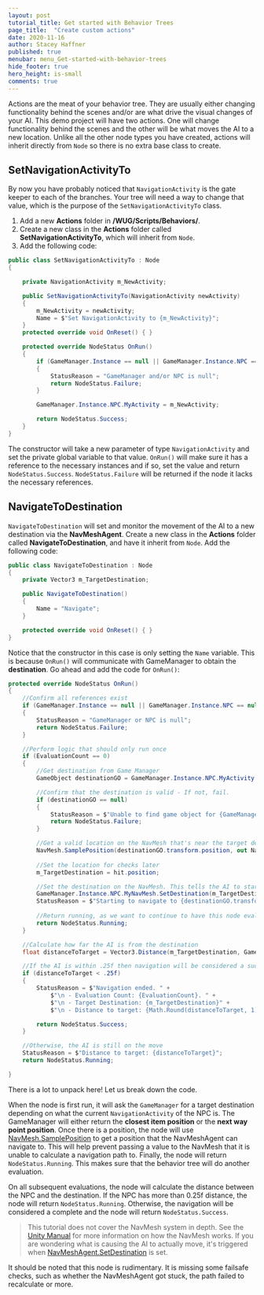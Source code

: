 ```yaml
---
layout: post
tutorial_title: Get started with Behavior Trees
page_title:  "Create custom actions"
date: 2020-11-16
author: Stacey Haffner
published: true
menubar: menu_Get-started-with-behavior-trees
hide_footer: true
hero_height: is-small
comments: true
--- 
```

Actions are the meat of your behavior tree. They are usually either changing functionality behind the scenes and/or are what drive the visual changes of your AI. This demo project will have two actions. One will change functionality behind the scenes and the other will be what moves the AI to a new location. Unlike all the other node types you have created, actions will inherit directly from `Node` so there is no extra base class to create.

## SetNavigationActivityTo 
By now you have probably noticed that `NavigationActivity` is the gate keeper to each of the branches. Your tree will need a way to change that value, which is the purpose of the `SetNavigationActivityTo` class. 

1. Add a new **Actions** folder in **/WUG/Scripts/Behaviors/**. 
2. Create a new class in the **Actions** folder called **SetNavigationActivityTo**, which will inherit from `Node`. 
3. Add the following code:

```csharp
public class SetNavigationActivityTo : Node
{

    private NavigationActivity m_NewActivity;

    public SetNavigationActivityTo(NavigationActivity newActivity)
    {
        m_NewActivity = newActivity;
        Name = $"Set NavigationActivity to {m_NewActivity}";
    }
    protected override void OnReset() { }

    protected override NodeStatus OnRun()
    {
        if (GameManager.Instance == null || GameManager.Instance.NPC == null)
        {
            StatusReason = "GameManager and/or NPC is null";
            return NodeStatus.Failure;
        }

        GameManager.Instance.NPC.MyActivity = m_NewActivity;

        return NodeStatus.Success;
    }
}
```

The constructor will take a new parameter of type `NavigationActivity` and set the private global variable to that value. `OnRun()` will make sure it has a reference to the necessary instances and if so, set the value and return `NodeStatus.Success`. `NodeStatus.Failure` will be returned if the node it lacks the necessary references.

## NavigateToDestination
`NavigateToDestination` will set and monitor the movement of the AI to a new destination via the **NavMeshAgent**. Create a new class in the **Actions** folder called **NavigateToDestination**, and have it inherit from `Node`. Add the following code: 

```csharp
public class NavigateToDestination : Node
{
    private Vector3 m_TargetDestination;

    public NavigateToDestination()
    {
        Name = "Navigate";
    }

    protected override void OnReset() { }
}
```
Notice that the constructor in this case is only setting the `Name` variable. This is because `OnRun()` will communicate with GameManager to obtain the **destination**. Go ahead and add the code for `OnRun()`:

```csharp
protected override NodeStatus OnRun()
{
    //Confirm all references exist
    if (GameManager.Instance == null || GameManager.Instance.NPC == null)
    {
        StatusReason = "GameManager or NPC is null";
        return NodeStatus.Failure;
    }

    //Perform logic that should only run once
    if (EvaluationCount == 0)
    {
        //Get destination from Game Manager 
        GameObject destinationGO = GameManager.Instance.NPC.MyActivity == NavigationActivity.PickupItem ?  GameManager.Instance.GetClosestItem() : GameManager.Instance.GetNextWayPoint();

        //Confirm that the destination is valid - If not, fail.
        if (destinationGO == null)
        {
            StatusReason = $"Unable to find game object for {GameManager.Instance.NPC.MyActivity}";
            return NodeStatus.Failure;
        }

        //Get a valid location on the NavMesh that's near the target destination
        NavMesh.SamplePosition(destinationGO.transform.position, out NavMeshHit hit, 1f, 1);
        
        //Set the location for checks later
        m_TargetDestination = hit.position;

        //Set the destination on the NavMesh. This tells the AI to start moving to the new location.
        GameManager.Instance.NPC.MyNavMesh.SetDestination(m_TargetDestination);
        StatusReason = $"Starting to navigate to {destinationGO.transform.position}";
        
        //Return running, as we want to continue to have this node evaluate
        return NodeStatus.Running;
    }

    //Calculate how far the AI is from the destination
    float distanceToTarget = Vector3.Distance(m_TargetDestination, GameManager.Instance.NPC.transform.position);

    //If the AI is within .25f then navigation will be considered a success
    if (distanceToTarget < .25f)
    {
        StatusReason = $"Navigation ended. " +
            $"\n - Evaluation Count: {EvaluationCount}. " +
            $"\n - Target Destination: {m_TargetDestination}" +
            $"\n - Distance to target: {Math.Round(distanceToTarget, 1)}";

        return NodeStatus.Success;
    }

    //Otherwise, the AI is still on the move
    StatusReason = $"Distance to target: {distanceToTarget}";
    return NodeStatus.Running;

}
```
There is a lot to unpack here! Let us break down the code.

When the node is first run, it will ask the `GameManager` for a target destination depending on what the current `NavigationActivity` of the NPC is. The GameManager will either return the **closest item position** or the **next way point position**. Once there is a position, the node will use [NavMesh.SamplePosition](https://docs.unity3d.com/ScriptReference/AI.NavMesh.SamplePosition.html) to get a position that the NavMeshAgent can navigate to. This will help prevent passing a value to the NavMesh that it is unable to calculate a navigation path to. Finally, the node will return `NodeStatus.Running`. This makes sure that the behavior tree will do another evaluation.

On all subsequent evaluations, the node will calculate the distance between the NPC and the destination. If the NPC has more than 0.25f distance, the node will return `NodeStatus.Running`. Otherwise, the navigation will be considered a complete and the node will return `NodeStatus.Success`.

> This tutorial does not cover the NavMesh system in depth. See the [Unity Manual](https://docs.unity3d.com/Manual/nav-BuildingNavMesh.html) for more information on how the NavMesh works. If you are wondering what is causing the AI to actually move, it's triggered when [NavMeshAgent.SetDestination](https://docs.unity3d.com/ScriptReference/AI.NavMeshAgent.SetDestination.html) is set.

It should be noted that this node is rudimentary. It is missing some failsafe checks, such as whether the NavMeshAgent got stuck, the path failed to recalculate or more. 


